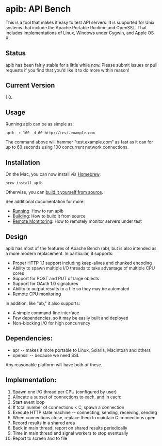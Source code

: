 # apib: API Bench

This is a tool that makes it easy to test API servers. It is supported for Unix
systems that include the Apache Portable Runtime and OpenSSL. That includes implementations
of Linux, Windows under Cygwin, and Apple OS X.

## Status

apib has been fairly stable for a little while now. Please submit issues
or pull requests if you find that you'd like it to do more within reason!

## Current Version

1.0.

## Usage

Running apib can be as simple as:

    apib -c 100 -d 60 http://test.example.com

The command above will hammer "test.example.com" as fast as it can for up to
60 seconds using 100 concurrent network connections. 

## Installation

On the Mac, you can now install via [Homebrew](http://brew.sh/):

    brew install apib
    
Otherwise, you can [build it yourself from source](./doc/BUILDING.md).

See additional documentation for more:

* [Running](./doc/RUNNING.md): How to run apib
* [Building](./doc/BUILDING.md): How to build it from source
* [Remote Montitoring](./doc/REMOTE-MONITORING.md): How to remotely monitor servers under test

## Design

apib has most of the features of Apache Bench (ab), but is also intended as
a more modern replacement. In particular, it supports:

* Proper HTTP 1.1 support including keep-alives and chunked encoding
* Ability to spawn multiple I/O threads to take advantage of multiple
  CPU cores
* Support for POST and PUT of large objects
* Support for OAuth 1.0 signatures
* Ability to output results to a file so they may be automated
* Remote CPU monitoring

In addition, like "ab," it also supports:

* A simple command-line interface
* Few dependencies, so it may be easily built and deployed
* Non-blocking I/O for high concurrency

## Dependencies:

* apr -- makes it more portable to Linux, Solaris, Macintosh and others
* openssl -- because we need SSL

Any reasonable platform will have both of these.

## Implementation:

1. Spawn one I/O thread per CPU (configured by user)
2. Allocate a subset of connections to each, and in each:
3. Start event loop
4. If total number of connections < C, spawn a connection
5. Execute HTTP state machine -- connecting, sending, receiving, sending
6. When connections close, replace them to maintain C connections open
7. Record results in a shared area
8. Back in main thread, report on shared results periodically
9. Time in main thread and signal workers to stop eventually
10. Report to screen and to file
